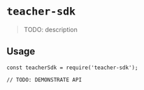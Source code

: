 # `teacher-sdk`

> TODO: description

## Usage

```
const teacherSdk = require('teacher-sdk');

// TODO: DEMONSTRATE API
```
